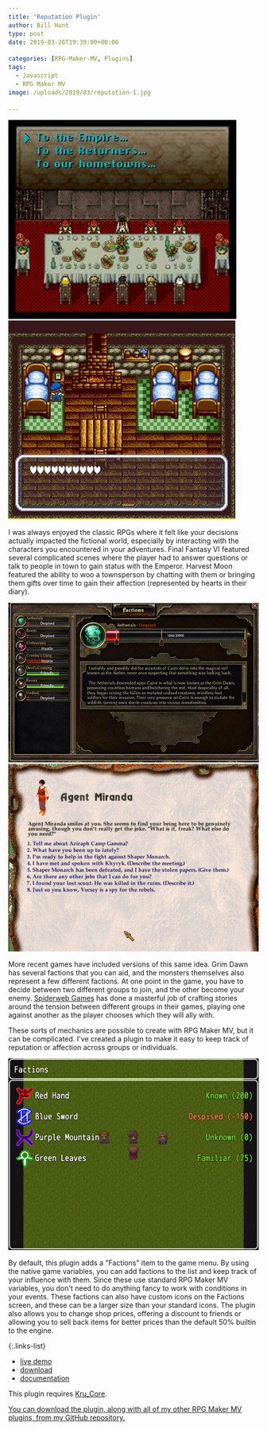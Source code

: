 ```yaml
---
title: 'Reputation Plugin'
author: Bill Hunt
type: post
date: 2019-03-26T19:39:00+00:00

categories: [RPG-Maker-MV, Plugins]
tags:
  - Javascript
  - RPG Maker MV
image: /uploads/2019/03/reputation-1.jpg

---
```

![Final Fantasy VI banquet with Emperor Gestahl](/uploads/2019/03/ff6.jpg)![Harvest Moon heart affection ranks](/uploads/2019/03/harvestmoon.jpg)

I was always enjoyed the classic RPGs where it felt like your decisions actually
impacted the fictional world, especially by interacting with the characters you
encountered in your adventures. Final Fantasy VI featured several complicated
scenes where the player had to answer questions or talk to people in town to
gain status with the Emperor. Harvest Moon featured the ability to woo a
townsperson by chatting with them or bringing them gifts over time to gain their
affection (represented by hearts in their diary).

![Grim Dawn factions screen](/uploads/2019/03/grimdawn.jpg)![Geneforge 4 by Spiderweb Games](/uploads/2019/03/geneforge4.jpg)

More recent games have included versions of this same idea. Grim Dawn has
several factions that you can aid, and the monsters themselves also represent
a few different factions. At one point in the game, you have to decide between
two different groups to join, and the other become your enemy.
[Spiderweb Games](https://www.spiderwebsoftware.com/) has done a masterful job
of crafting stories around the tension between different groups in their games,
playing one against another as the player chooses which they will ally with.

These sorts of mechanics are possible to create with RPG Maker MV, but it can be
complicated. I've created a plugin to make it easy to keep track of reputation
or affection across groups or individuals.

![Reputation plugin for RPG Maker MV](/uploads/2019/03/reputation-1.jpg)

By default, this plugin adds a "Factions" item to the game menu. By using the
native game variables, you can add factions to the list and keep track of your
influence with them. Since these use standard RPG Maker MV variables, you don't
need to do anything fancy to work with conditions in your events. These factions
can also have custom icons on the Factions screen, and these can be a larger
size than your standard icons. The plugin also allows you to change shop prices,
offering a discount to friends or allowing you to sell back items for better
prices than the default 50% builtin to the  engine.

{:.links-list}
* [live demo](/demo/Kru_Reputation/)
* [download](https://raw.githubusercontent.com/krues8dr/rpgmakermv-plugins/master/Kru_Reputation.js)
* [documentation](https://github.com/krues8dr/rpgmakermv-plugins/wiki/Kru_Reputation)

This plugin requires [Kru_Core](https://raw.githubusercontent.com/krues8dr/rpgmakermv-plugins/master/Kru_Core.js).

[You can download the plugin, along with all of my other RPG Maker MV plugins,
from my GitHub repository.](https://github.com/krues8dr/rpgmakermv-plugins)
